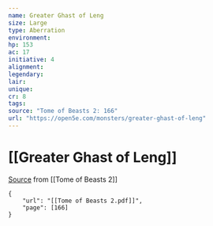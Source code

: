 ```yaml
---
name: Greater Ghast of Leng
size: Large
type: Aberration
environment: 
hp: 153
ac: 17
initiative: 4
alignment: 
legendary: 
lair: 
unique: 
cr: 8
tags: 
source: "Tome of Beasts 2: 166"
url: "https://open5e.com/monsters/greater-ghast-of-leng"
---
```

# [[Greater Ghast of Leng]]

[Source](zotero://open-pdf/library/items/9UQIAB6R?page=166) from [[Tome of Beasts 2]]

```pdf
{
	"url": "[[Tome of Beasts 2.pdf]]",
	"page": [166]
}
```

